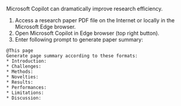 Microsoft Copilot can dramatically improve research efficiency.

1. Access a research paper PDF file on the Internet or locally in the Microsoft Edge browser.
2. Open Microsoft Copilot in Edge browser (top right button).
3. Enter following prompt to generate paper summary:

```
@This page
Generate page summary according to these formats:
* Introduction:
* Challenges:
* Methods:
* Novelties:
* Results:
* Performances:
* Limitations:
* Discussion:
```

